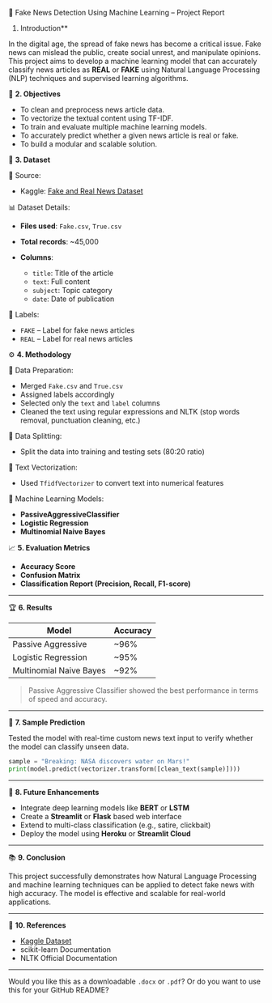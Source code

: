  📰 Fake News Detection Using Machine Learning – Project Report
1. Introduction**

In the digital age, the spread of fake news has become a critical issue. Fake news can mislead the public, create social unrest, and manipulate opinions.
This project aims to develop a machine learning model that can accurately classify news articles as **REAL** or **FAKE** using Natural Language Processing (NLP) techniques and supervised learning algorithms.


🎯 **2. Objectives**

* To clean and preprocess news article data.
* To vectorize the textual content using TF-IDF.
* To train and evaluate multiple machine learning models.
* To accurately predict whether a given news article is real or fake.
* To build a modular and scalable solution.

🧩 **3. Dataset**

 📁 Source:

* Kaggle: [Fake and Real News Dataset](https://www.kaggle.com/datasets/clmentbisaillon/fake-and-real-news-dataset)

 📊 Dataset Details:

* **Files used**: `Fake.csv`, `True.csv`
* **Total records**: \~45,000
* **Columns**:

  * `title`: Title of the article
  * `text`: Full content
  * `subject`: Topic category
  * `date`: Date of publication

 🔖 Labels:

* `FAKE` – Label for fake news articles
* `REAL` – Label for real news articles

⚙️ **4. Methodology**

 🔄 Data Preparation:

* Merged `Fake.csv` and `True.csv`
* Assigned labels accordingly
* Selected only the `text` and `label` columns
* Cleaned the text using regular expressions and NLTK (stop words removal, punctuation cleaning, etc.)

🧪 Data Splitting:

* Split the data into training and testing sets (80:20 ratio)

🧠 Text Vectorization:

* Used `TfidfVectorizer` to convert text into numerical features

 🧠 Machine Learning Models:

* **PassiveAggressiveClassifier**
* **Logistic Regression**
* **Multinomial Naive Bayes**



📈 **5. Evaluation Metrics**

* **Accuracy Score**
* **Confusion Matrix**
* **Classification Report (Precision, Recall, F1-score)**

---

🏆 **6. Results**

| Model                   | Accuracy |
| ----------------------- | -------- |
| Passive Aggressive      | \~96%    |
| Logistic Regression     | \~95%    |
| Multinomial Naive Bayes | \~92%    |

> Passive Aggressive Classifier showed the best performance in terms of speed and accuracy.

---

 🧪 **7. Sample Prediction**

Tested the model with real-time custom news text input to verify whether the model can classify unseen data.

```python
sample = "Breaking: NASA discovers water on Mars!"
print(model.predict(vectorizer.transform([clean_text(sample)])))
```

---

 🚀 **8. Future Enhancements**

* Integrate deep learning models like **BERT** or **LSTM**
* Create a **Streamlit** or **Flask** based web interface
* Extend to multi-class classification (e.g., satire, clickbait)
* Deploy the model using **Heroku** or **Streamlit Cloud**

---

 📚 **9. Conclusion**

This project successfully demonstrates how Natural Language Processing and machine learning techniques can be applied to detect fake news with high accuracy. The model is effective and scalable for real-world applications.

---

📎 **10. References**

* [Kaggle Dataset](https://www.kaggle.com/datasets/clmentbisaillon/fake-and-real-news-dataset)
* scikit-learn Documentation
* NLTK Official Documentation

---

Would you like this as a downloadable `.docx` or `.pdf`? Or do you want to use this for your GitHub README?
